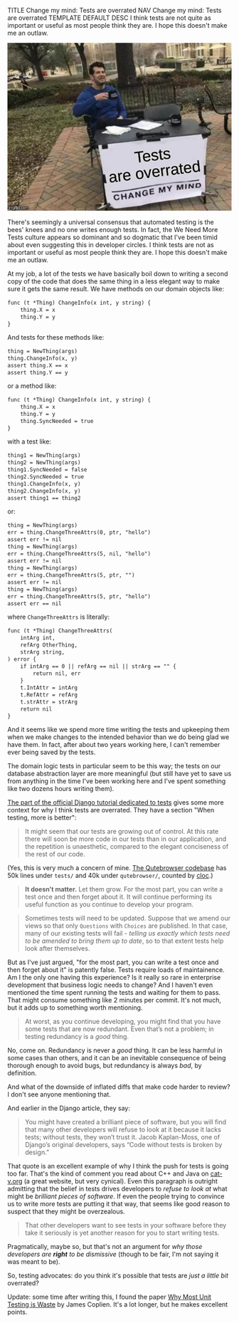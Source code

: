 TITLE Change my mind: Tests are overrated
NAV Change my mind: Tests are overrated
TEMPLATE DEFAULT
DESC I think tests are not quite as important or useful as most people think they are. I hope this doesn't make me an outlaw.

![Tests are overrated - change my mind](tests_overrated.jpg)

There's seemingly a universal consensus that automated testing is the bees' knees and no one writes enough tests. In fact, the We Need More Tests culture appears so dominant and so dogmatic that I've been timid about even suggesting this in developer circles. I think tests are not as important or useful as most people think they are. I hope this doesn't make me an outlaw.

At my job, a lot of the tests we have basically boil down to writing a second copy of the code that does the same thing in a less elegant way to make sure it gets the same result. We have methods on our domain objects like:
```
func (t *Thing) ChangeInfo(x int, y string) {
	thing.X = x
	thing.Y = y
}
```
And tests for these methods like:
```
thing = NewThing(args)
thing.ChangeInfo(x, y)
assert thing.X == x
assert thing.Y == y
```
or a method like:
```
func (t *Thing) ChangeInfo(x int, y string) {
	thing.X = x
	thing.Y = y
	thing.SyncNeeded = true
}
```
with a test like:
```
thing1 = NewThing(args)
thing2 = NewThing(args)
thing1.SyncNeeded = false
thing2.SyncNeeded = true
thing1.ChangeInfo(x, y)
thing2.ChangeInfo(x, y)
assert thing1 == thing2
```
or:
```
thing = NewThing(args)
err = thing.ChangeThreeAttrs(0, ptr, "hello")
assert err != nil
thing = NewThing(args)
err = thing.ChangeThreeAttrs(5, nil, "hello")
assert err != nil
thing = NewThing(args)
err = thing.ChangeThreeAttrs(5, ptr, "")
assert err != nil
thing = NewThing(args)
err = thing.ChangeThreeAttrs(5, ptr, "hello")
assert err == nil
```
where `ChangeThreeAttrs` is literally:
```
func (t *Thing) ChangeThreeAttrs(
	intArg int,
	refArg OtherThing,
	strArg string,
) error {
	if intArg == 0 || refArg == nil || strArg == "" {
		return nil, err
	}
	t.IntAttr = intArg
	t.RefAttr = refArg
	t.strAttr = strArg
	return nil
}
```

And it seems like we spend more time writing the tests and upkeeping them when we make changes to the intended behavior than we do being glad we have them. In fact, after about two years working here, I can't remember ever being saved by the tests.

The domain logic tests in particular seem to be this way; the tests on our database abstraction layer are more meaningful (but still have yet to save us from anything in the time I've been working here and I've spent something like two dozens hours writing them).

[The part of the official Django tutorial dedicated to tests](https://docs.djangoproject.com/en/3.0/intro/tutorial05/) gives some more context for why I think tests are overrated. They have a section "When testing, more is better":

> It might seem that our tests are growing out of control. At this rate there will soon be more code in our tests than in our application, and the repetition is unaesthetic, compared to the elegant conciseness of the rest of our code.

(Yes, this is very much a concern of mine. [The Qutebrowser codebase](https://github.com/The-Compiler/qutebrowser) has 50k lines under `tests/` and 40k under `qutebrowser/`, counted by [cloc](https://github.com/AlDanial/cloc).)

> **It doesn’t matter.** Let them grow. For the most part, you can write a test once and then forget about it. It will continue performing its useful function as you continue to develop your program.

> Sometimes tests will need to be updated. Suppose that we amend our views so that only `Questions` with `Choices` are published. In that case, many of our existing tests will fail - *telling us exactly which tests need to be amended to bring them up to date*, so to that extent tests help look after themselves.

But as I've just argued, "for the most part, you can write a test once and then forget about it" is patently false. Tests require loads of maintainence. Am I the only one having this experience? Is it really so rare in enterprise development that business logic needs to change? And I haven't even mentioned the time spent running the tests and waiting for them to pass. That might consume something like 2 minutes per commit. It's not much, but it adds up to something worth mentioning.

> At worst, as you continue developing, you might find that you have some tests that are now redundant. Even that’s not a problem; in testing redundancy is a *good* thing.

No, come on. Redundancy is never a *good* thing. It can be less harmful in some cases than others, and it can be an inevitable consequence of being thorough enough to avoid bugs, but redundancy is always *bad*, by definition.

And what of the downside of inflated diffs that make code harder to review? I don't see anyone mentioning that.

And earlier in the Django article, they say:

> You might have created a brilliant piece of software, but you will find that many other developers will refuse to look at it because it lacks tests; without tests, they won’t trust it. Jacob Kaplan-Moss, one of Django’s original developers, says “Code without tests is broken by design.”

That quote is an excellent example of why I think the push for tests is going too far. That's the kind of comment you read about C++ and Java on [cat-v.org](http://cat-v.org) (a great website, but very cynical). Even this paragraph is outright admitting that the belief in tests drives developers to *refuse to look at* what might be *brilliant pieces of software*. If even the people trying to convince us to write more tests are putting it that way, that seems like good reason to suspect that they might be overzealous.

> That other developers want to see tests in your software before they take it seriously is yet another reason for you to start writing tests.

Pragmatically, maybe so, but that's not an argument for _why those developers are **right** to be dismissive_ (though to be fair, I'm not saying it was meant to be).

So, testing advocates: do you think it's possible that tests are *just a little bit* overrated?

Update: some time after writing this, I found the paper [Why Most Unit Testing is Waste](https://rbcs-us.com/documents/Why-Most-Unit-Testing-is-Waste.pdf) by James Coplien. It's a lot longer, but he makes excellent points.
